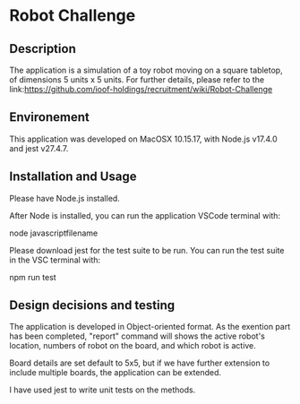 # Robot Challenge

## Description

The application is a simulation of a toy robot moving on a square tabletop, of dimensions 5 units x 5 units.
For further details, please refer to the link:https://github.com/ioof-holdings/recruitment/wiki/Robot-Challenge

## Environement

This application was developed on MacOSX 10.15.17, with Node.js v17.4.0 and jest v27.4.7.

## Installation and Usage

Please have Node.js installed.

After Node is installed, you can run the application VSCode terminal with:

node javascriptfilename

Please download jest for the test suite to be run. You can run the test suite in the VSC terminal with:

npm run test

## Design decisions and testing

The application is developed in Object-oriented format. As the exention part has been completed, "report" command will shows the active robot's location, numbers of robot on the board, and which robot is active.

Board details are set default to 5x5, but if we have further extension to include multiple boards, the application can be extended.

I have used jest to write unit tests on the methods.
